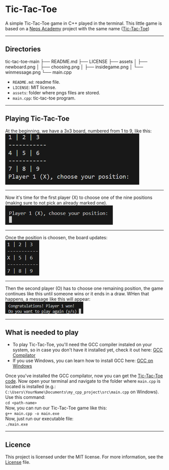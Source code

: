 # Tic-Tac-Toe
A simple Tic-Tac-Toe game in C++ played in the terminal. This little game is based on a [Neps Academy](https://neps.academy/br/dashboard) project with the same name ([Tic-Tac-Toe](https://neps.academy/project/22))

---

## Directories

tic-tac-toe-main
├── README.md
├── LICENSE
├── assets
│   ├── newboard.png
│   ├── choosing.png
│   ├── insidegame.png
│   └── winmessage.png
└── main.cpp

- ```README.md```: readme file. <br />
- ```LICENSE```: MIT license. <br />
- ```assets```: folder where pngs files are stored. <br /> 
- ```main.cpp```: tic-tac-toe program. <br />

---

## Playing Tic-Tac-Toe
At the beginning, we have a 3x3 board, numbered from 1 to 9, like this:
![board](assets/insidegame.png)

---

Now it's time for the first player (X) to choose one of the nine positions (making sure to not pick an already marked one). <br />
![choose](assets/choosing.png)

---

Once the position is choosen, the board updates: <br />
![newboard](assets/newboard.png)

---

Then the second player (O) has to choose one remaining position, the game continues like this until someone wins or it ends in a draw. WHen that happens, a message like this will appear: <br />
![final](assets/winmessage.png)

---

## What is needed to play
- To play Tic-Tac-Toe, you'll need the GCC compiler instaled on your system, so in case you don't have it installed yet, check it out here: [GCC Compilator](https://gcc.gnu.org/install/)
- If you use Windows, you can learn how to install GCC here: [GCC on Windows](https://gcc.gnu.org/install/binaries.html)

Once you've installed the GCC compilator, now you can get the [Tic-Tac-Toe code](https://raw.githubusercontent.com/vitor-ash/tic-tac-toe/refs/heads/main/main.cpp). Now open your terminal and navigate to the folder where ```main.cpp``` is located is installed (e.g.: ```C:\Users\YourName\Documents\my_cpp_project\src\main.cpp``` on Windows). Use this command: <br />
```cd <path-name>``` <br />
Now, you can run our Tic-Tac-Toe game like this: <br />
```g++ main.cpp -o main.exe``` <br />
Now, just run our executable file: <br />
```./main.exe```

---

## Licence
This project is licensed under the MIT license. For more information, see the [License](LICENSE) file.